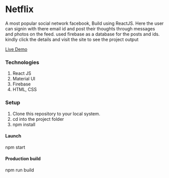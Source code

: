 # Netflix

A most popular social network facebook, Build using ReactJS. Here the user can signin with there
email id and post their thoughts through messages and photos on the feed. used firebase as a database
for the posts and ids.
kindly click the details and visit the site to see the project output

[Live Demo](https://facebook-clone-17b35.web.app)

### Technologies

1. React JS
2. Material UI
3. Firebase
4. HTML, CSS

### Setup

1. Clone this repository to your local system.
2. cd into the project folder
3. npm install

#### Launch

npm start

#### Production build

npm run build
